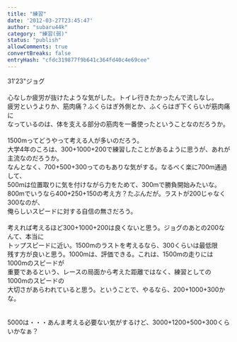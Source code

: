 ```yaml
---
title: "練習"
date: '2012-03-27T23:45:47'
author: "subaru44k"
category: "練習(弱)"
status: "publish"
allowComments: true
convertBreaks: false
entryHash: "cfdc319877f9b641c364fd40c4e69cee"
---
```

31'23"ジョグ<br>
<br>
心なしか疲労が抜けたような気がした。トイレ行きたかったんで流しなし。<br>
疲労というよりか、筋肉痛？ふくらはぎ外側とか、ふくらはぎ下くらいが筋肉痛に<br>
なっているのは、体を支える部分の筋肉を一番使ったということなのだろうか。<br>
<br>
1500mってどうやって考える人が多いのだろう。<br>
大学4年のころは、300+1000+200で練習したことがあるように思うが、あれが主流なのだろうか。<br>
なんとなく、700+500+300ってのもありな気がする。なるべく楽に700m通過して、<br>
500mは位置取りに気を付けながら力をためて、300mで勝負開始みたいな。<br>
800mでいうなら400+250+150の考え方？たぶんだが。ラストが200じゃなく300なのが、<br>
俺らしいスピードに対する自信の無さだろう。<br>
<br>
考えれば考えるほど300+1000+200は良くないと思う。ジョグのあとの200なんて、本当に<br>
トップスピードに近い。1500mのラストを考えるなら、300くらいは最低限<br>
残す方が良いと思う。1000mは、評価できる。これは、1500mの走りには1000mのスピードが<br>
重要であるという、レースの局面から考えた距離ではなく、練習としての1000mのスピードの<br>
大切さがあらわれていると思う。ということで、やるなら、200+1000+300かな。<br>
<br>
<br>
5000は・・・あんま考える必要ない気がするけど、3000+1200+500+300くらいかなぁ？
